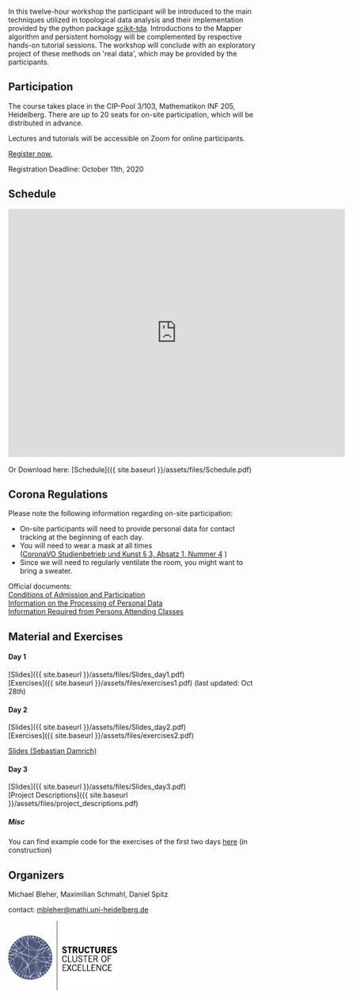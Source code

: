 In this twelve-hour workshop the participant will be introduced to the main techniques utilized in topological data analysis and their implementation provided by the python package [scikit-tda](https://scikit-tda.org/).
Introductions to the Mapper algorithm and persistent homology will be complemented by respective hands-on tutorial sessions.
The workshop will conclude with an exploratory project of these methods on 'real data', which may be provided by the participants.


## Participation
The course takes place in the CIP-Pool 3/103, Mathematikon INF 205, Heidelberg.
There are up to 20 seats for on-site participation, which will be distributed in advance.

Lectures and tutorials will be accessible on Zoom for online participants.

[Register now.](https://forms.gle/43vsBjNM1M4LffvA9)

Registration Deadline: October 11th, 2020

## Schedule
<iframe src="https://micbl.github.io/TDAworkshop/assets/files/Schedule.pdf" width="680" height="500" frameborder="0" marginheight="0" marginwidth="0">
...Loading Schedule...
</iframe>

Or Download here: [Schedule]({{ site.baseurl }}/assets/files/Schedule.pdf)


## Corona Regulations
Please note the following information regarding on-site participation:

* On-site participants will need to provide personal data for contact tracking at the beginning of each day.
* You will need to wear a mask at all times \
([CoronaVO Studienbetrieb und Kunst § 3, Absatz 1, Nummer 4](https://www.baden-wuerttemberg.de/en/service/aktuelle-infos-zu-corona/uebersicht-corona-verordnungen/coronavo-studienbetrieb-und-kunst/) )
* Since we will need to regularly ventilate the room, you might want to bring a sweater.

Official documents:\
[Conditions of Admission and Participation](https://backend-484.uni-heidelberg.de/sites/default/files/documents/2020-08/Zutritts_und_Teilnahmeregelungen_Aushang_A3_EN_2020-08-11.pdf)\
[Information on the Processing of Personal Data](https://backend-484.uni-heidelberg.de/sites/default/files/documents/2020-08/Datenschutzinformationen_Aushang_A3_EN_2020-08-11.pdf)\
[Information Required from Persons Attending Classes](https://backend-484.uni-heidelberg.de/sites/default/files/documents/2020-08/Datenerhebung_Veranstaltungsteilnehmer_A4_EN_2020-08-11_1.pdf)




## Material and Exercises
#### Day 1
[Slides]({{ site.baseurl }}/assets/files/Slides_day1.pdf)\
[Exercises]({{ site.baseurl }}/assets/files/exercises1.pdf) (last updated: Oct 28th)

#### Day 2
[Slides]({{ site.baseurl }}/assets/files/Slides_day2.pdf)\
[Exercises]({{ site.baseurl }}/assets/files/exercises2.pdf)

[Slides (Sebastian Damrich)](https://docs.google.com/presentation/d/1nJHmc0ociNiNZIHs8UnamDCq5lmPb9oai13XJ0ss8sA/edit#slide=id.p)

#### Day 3
[Slides]({{ site.baseurl }}/assets/files/Slides_day3.pdf)\
[Project Descriptions]({{ site.baseurl }}/assets/files/project_descriptions.pdf)

##### Misc
You can find example code for the exercises of the first two days [here](https://github.com/micbl/TDAworkshop/tree/main/Exercises) (in construction)


## Organizers
Michael Bleher, Maximilian Schmahl, Daniel Spitz

contact: mbleher@mathi.uni-heidelberg.de

![logo](assets/images/STRUCTURES_bunt.png)
